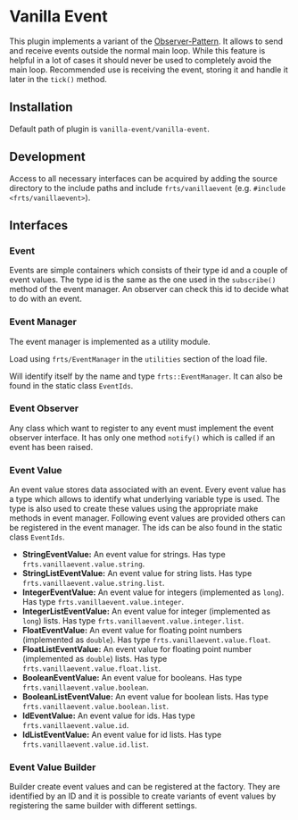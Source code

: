 # Vanilla Event

This plugin implements a variant of the [Observer-Pattern](https://en.wikipedia.org/wiki/Observer_pattern). It allows to send and receive events outside the normal main loop. While this feature is helpful in a lot of cases it should never be used to completely avoid the main loop. Recommended use is receiving the event, storing it and handle it later in the `tick()` method. 

## Installation

Default path of plugin is `vanilla-event/vanilla-event`.

## Development

Access to all necessary interfaces can be acquired by adding the source directory to the include paths and include `frts/vanillaevent` (e.g. `#include <frts/vanillaevent>`).

## Interfaces

### Event

Events are simple containers which consists of their type id and a couple of event values. The type id is the same as the one used in the `subscribe()` method of the event manager. An observer can check this id to decide what to do with an event. 

### Event Manager

The event manager is implemented as a utility module. 

Load using `frts/EventManager` in the `utilities` section of the load file. 

Will identify itself by the name and type `frts::EventManager`. It can also be found in the static class `EventIds`. 

### Event Observer

Any class which want to register to any event must implement the event observer interface. It has only one method  `notify()` which is called if an event has been raised. 

### Event Value

An event value stores data associated with an event. Every event value has a type which allows to identify what underlying variable type is used. The type is also used to create these values using the appropriate make methods in event manager. Following event values are provided others can be registered in the event manager. The ids can be also found in the static class `EventIds`.

- **StringEventValue:** An event value for strings. Has type `frts.vanillaevent.value.string`.
- **StringListEventValue:** An event value for string lists. Has type `frts.vanillaevent.value.string.list`.
- **IntegerEventValue:** An event value for integers (implemented as `long`). Has type `frts.vanillaevent.value.integer`.
- **IntegerListEventValue:** An event value for integer (implemented as `long`) lists. Has type `frts.vanillaevent.value.integer.list`.
- **FloatEventValue:** An event value for floating point numbers (implemented as `double`). Has type `frts.vanillaevent.value.float`.
- **FloatListEventValue:** An event value for floating point number (implemented as `double`) lists. Has type `frts.vanillaevent.value.float.list`.
- **BooleanEventValue:** An event value for booleans. Has type `frts.vanillaevent.value.boolean`.
- **BooleanListEventValue:** An event value for boolean lists. Has type `frts.vanillaevent.value.boolean.list`.
- **IdEventValue:** An event value for ids. Has type `frts.vanillaevent.value.id`.
- **IdListEventValue:** An event value for id lists. Has type `frts.vanillaevent.value.id.list`.

### Event Value Builder

Builder create event values and can be registered at the factory. They are identified by an ID and it is possible to create variants of event values by registering the same builder with different settings.
